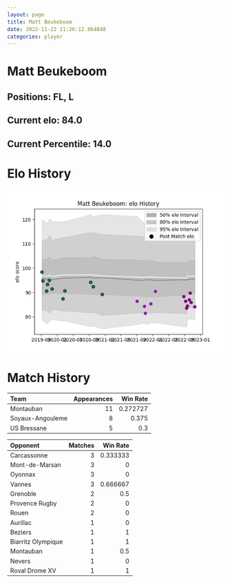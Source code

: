 ```yaml
---  
layout: page  
title: Matt Beukeboom  
date: 2022-11-22 11:26:12.864848  
categories: player  
---
```

# Matt Beukeboom

## Positions: FL, L

## Current elo: 84.0

## Current Percentile: 14.0

# Elo History


![elo history](history_MattBeukeboom.png)
# Match History


| Team             |   Appearances |   Win Rate |
|:-----------------|--------------:|-----------:|
| Montauban        |            11 |   0.272727 |
| Soyaux-Angouleme |             8 |   0.375    |
| US Bressane      |             5 |   0.3      |

| Opponent           |   Matches |   Win Rate |
|:-------------------|----------:|-----------:|
| Carcassonne        |         3 |   0.333333 |
| Mont-de-Marsan     |         3 |   0        |
| Oyonnax            |         3 |   0        |
| Vannes             |         3 |   0.666667 |
| Grenoble           |         2 |   0.5      |
| Provence Rugby     |         2 |   0        |
| Rouen              |         2 |   0        |
| Aurillac           |         1 |   0        |
| Beziers            |         1 |   1        |
| Biarritz Olympique |         1 |   1        |
| Montauban          |         1 |   0.5      |
| Nevers             |         1 |   0        |
| Roval Drome XV     |         1 |   1        |